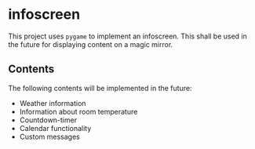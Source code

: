 # infoscreen

This project uses `pygame` to implement an infoscreen. This shall be used in the future for displaying content on a magic mirror.

## Contents

The following contents will be implemented in the future:
* Weather information
* Information about room temperature
* Countdown-timer
* Calendar functionality
* Custom messages
